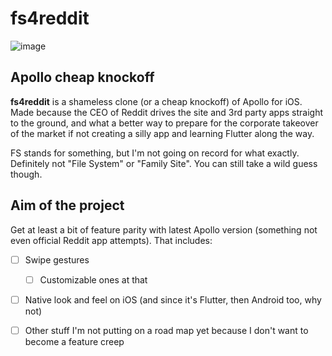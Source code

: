 # fs4reddit
![image](https://github.com/Rosalina121/fs4reddit/assets/15912902/1dcc5655-90b5-4cdf-b34d-3cbc7bb1fc50)
## Apollo cheap knockoff
**fs4reddit** is a shameless clone (or a cheap knockoff) of Apollo for iOS.  
Made because the CEO of Reddit drives the site and 3rd party apps straight to the ground, and what a better way to prepare for the corporate takeover of the market if not creating a silly app and learning Flutter along the way.

FS stands for something, but I'm not going on record for what exactly. Definitely not "File System" or "Family Site". You can still take a wild guess though.

## Aim of the project
Get at least a bit of feature parity with latest Apollo version (something not even official Reddit app attempts). That includes:
- [ ] Swipe gestures
  - [ ] Customizable ones at that
- [ ] Native look and feel on iOS (and since it's Flutter, then Android too, why not)
- [ ] Other stuff I'm not putting on a road map yet because I don't want to become a feature creep


